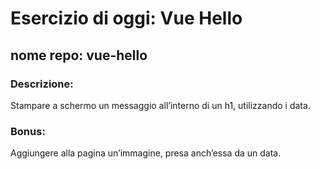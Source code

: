 # Esercizio di oggi: Vue Hello
## nome repo: **vue-hello**

### **Descrizione:**
Stampare a schermo un messaggio all’interno di un h1, utilizzando i data.

### **Bonus:**
Aggiungere alla pagina un’immagine, presa anch’essa da un data.